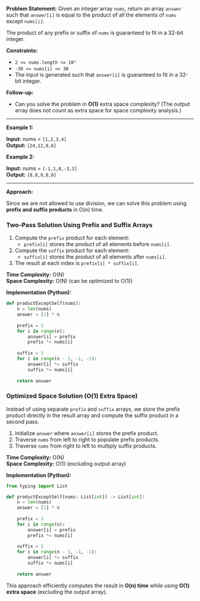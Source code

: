 **Problem Statement:**
Given an integer array `nums`, return an array `answer` such that `answer[i]` is equal to the product of all the elements of `nums` except `nums[i]`.

The product of any prefix or suffix of `nums` is guaranteed to fit in a 32-bit integer.

**Constraints:**
- `2 <= nums.length <= 10⁵`
- `-30 <= nums[i] <= 30`
- The input is generated such that `answer[i]` is guaranteed to fit in a 32-bit integer.

**Follow-up:**
- Can you solve the problem in **O(1)** extra space complexity? (The output array does not count as extra space for space complexity analysis.)

---

**Example 1:**

**Input:** nums = `[1,2,3,4]`  
**Output:** `[24,12,8,6]`  

**Example 2:**

**Input:** nums = `[-1,1,0,-3,3]`  
**Output:** `[0,0,9,0,0]`  

---

**Approach:**

Since we are not allowed to use division, we can solve this problem using **prefix and suffix products** in O(n) time.

### **Two-Pass Solution Using Prefix and Suffix Arrays**

1. Compute the `prefix` product for each element:
   - `prefix[i]` stores the product of all elements before `nums[i]`.
2. Compute the `suffix` product for each element:
   - `suffix[i]` stores the product of all elements after `nums[i]`.
3. The result at each index is `prefix[i] * suffix[i]`.

**Time Complexity:** O(N)  
**Space Complexity:** O(N) (can be optimized to O(1))

**Implementation (Python):**

```python
def productExceptSelf(nums):
    n = len(nums)
    answer = [1] * n
    
    prefix = 1
    for i in range(n):
        answer[i] = prefix
        prefix *= nums[i]
    
    suffix = 1
    for i in range(n - 1, -1, -1):
        answer[i] *= suffix
        suffix *= nums[i]
    
    return answer
```

### **Optimized Space Solution (O(1) Extra Space)**

Instead of using separate `prefix` and `suffix` arrays, we store the prefix product directly in the result array and compute the suffix product in a second pass.

1. Initialize `answer` where `answer[i]` stores the prefix product.
2. Traverse `nums` from left to right to populate prefix products.
3. Traverse `nums` from right to left to multiply suffix products.

**Time Complexity:** O(N)  
**Space Complexity:** O(1) (excluding output array)

**Implementation (Python):**

```python
from typing import List

def productExceptSelf(nums: List[int]) -> List[int]:
    n = len(nums)
    answer = [1] * n
    
    prefix = 1
    for i in range(n):
        answer[i] = prefix
        prefix *= nums[i]
    
    suffix = 1
    for i in range(n - 1, -1, -1):
        answer[i] *= suffix
        suffix *= nums[i]
    
    return answer
```

This approach efficiently computes the result in **O(n) time** while using **O(1) extra space** (excluding the output array).

